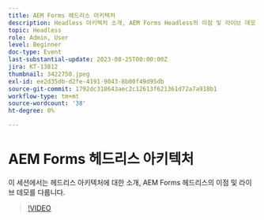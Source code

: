 ```yaml
---
title: AEM Forms 헤드리스 아키텍처
description: Headless 아키텍처 소개, AEM Forms Headless의 이점 및 라이브 데모
topic: Headless
role: Admin, User
level: Beginner
doc-type: Event
last-substantial-update: 2023-08-25T00:00:00Z
jira: KT-13812
thumbnail: 3422750.jpeg
exl-id: ee2d35db-d2fe-4191-9043-8b00f49d95db
source-git-commit: 1792dc318643aec2c12613f621361d72a7a918b1
workflow-type: tm+mt
source-wordcount: '38'
ht-degree: 0%

---
```


# AEM Forms 헤드리스 아키텍처

이 세션에서는 헤드리스 아키텍처에 대한 소개, AEM Forms 헤드리스의 이점 및 라이브 데모를 다룹니다.

>[!VIDEO](https://video.tv.adobe.com/v/3422750/?learn=on)
